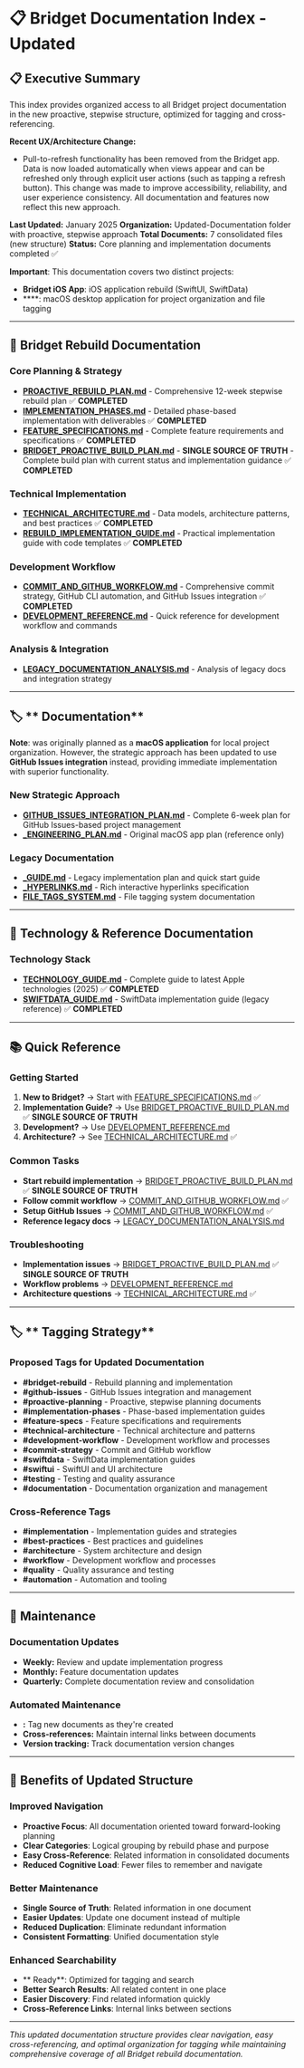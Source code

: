 # 📋 Bridget Documentation Index - Updated

## 📋 Executive Summary

This index provides organized access to all Bridget project documentation in the new proactive, stepwise structure, optimized for  tagging and cross-referencing.

**Recent UX/Architecture Change:**
- Pull-to-refresh functionality has been removed from the Bridget app. Data is now loaded automatically when views appear and can be refreshed only through explicit user actions (such as tapping a refresh button). This change was made to improve accessibility, reliability, and user experience consistency. All documentation and features now reflect this new approach.

**Last Updated:** January 2025
**Organization:** Updated-Documentation folder with proactive, stepwise approach
**Total Documents:** 7 consolidated files (new structure)
**Status:** Core planning and implementation documents completed ✅

**Important**: This documentation covers two distinct projects:
- **Bridget iOS App**: iOS application rebuild (SwiftUI, SwiftData)
- ****: macOS desktop application for project organization and file tagging

---

## 🚀 **Bridget Rebuild Documentation**

### **Core Planning & Strategy**
- **[PROACTIVE_REBUILD_PLAN.md](PROACTIVE_REBUILD_PLAN.md)** - Comprehensive 12-week stepwise rebuild plan ✅ **COMPLETED**
- **[IMPLEMENTATION_PHASES.md](IMPLEMENTATION_PHASES.md)** - Detailed phase-based implementation with deliverables ✅ **COMPLETED**
- **[FEATURE_SPECIFICATIONS.md](FEATURE_SPECIFICATIONS.md)** - Complete feature requirements and specifications ✅ **COMPLETED**
- **[BRIDGET_PROACTIVE_BUILD_PLAN.md](BRIDGET_PROACTIVE_BUILD_PLAN.md)** - **SINGLE SOURCE OF TRUTH** - Complete build plan with current status and implementation guidance ✅ **COMPLETED**

### **Technical Implementation**
- **[TECHNICAL_ARCHITECTURE.md](TECHNICAL_ARCHITECTURE.md)** - Data models, architecture patterns, and best practices ✅ **COMPLETED**
- **[REBUILD_IMPLEMENTATION_GUIDE.md](REBUILD_IMPLEMENTATION_GUIDE.md)** - Practical implementation guide with code templates ✅ **COMPLETED**

### **Development Workflow**
- **[COMMIT_AND_GITHUB_WORKFLOW.md](COMMIT_AND_GITHUB_WORKFLOW.md)** - Comprehensive commit strategy, GitHub CLI automation, and GitHub Issues integration ✅ **COMPLETED**
- **[DEVELOPMENT_REFERENCE.md](DEVELOPMENT_REFERENCE.md)** - Quick reference for development workflow and commands

### **Analysis & Integration**
- **[LEGACY_DOCUMENTATION_ANALYSIS.md](LEGACY_DOCUMENTATION_ANALYSIS.md)** - Analysis of legacy docs and integration strategy

---

## 🏷️ ** Documentation**

**Note**:  was originally planned as a **macOS application** for local project organization. However, the strategic approach has been updated to use **GitHub Issues integration** instead, providing immediate implementation with superior functionality.

### **New Strategic Approach**
- **[GITHUB_ISSUES_INTEGRATION_PLAN.md](GITHUB_ISSUES_INTEGRATION_PLAN.md)** - Complete 6-week plan for GitHub Issues-based project management
- **[_ENGINEERING_PLAN.md](_ENGINEERING_PLAN.md)** - Original macOS app plan (reference only)

### **Legacy Documentation**
- **[_GUIDE.md](../Legacy-Documentation/_GUIDE.md)** - Legacy implementation plan and quick start guide
- **[_HYPERLINKS.md](../Legacy-Documentation/_HYPERLINKS.md)** - Rich interactive hyperlinks specification
- **[FILE_TAGS_SYSTEM.md](../Legacy-Documentation/FILE_TAGS_SYSTEM.md)** - File tagging system documentation

---

## 🔧 **Technology & Reference Documentation**

### **Technology Stack**
- **[TECHNOLOGY_GUIDE.md](TECHNOLOGY_GUIDE.md)** - Complete guide to latest Apple technologies (2025) ✅ **COMPLETED**
- **[SWIFTDATA_GUIDE.md](../Legacy-Documentation/SWIFTDATA_GUIDE.md)** - SwiftData implementation guide (legacy reference) ✅ **COMPLETED**

---

## 📚 **Quick Reference**

### **Getting Started**
1. **New to Bridget?** → Start with [FEATURE_SPECIFICATIONS.md](FEATURE_SPECIFICATIONS.md) ✅
2. **Implementation Guide?** → Use [BRIDGET_PROACTIVE_BUILD_PLAN.md](BRIDGET_PROACTIVE_BUILD_PLAN.md) ✅ **SINGLE SOURCE OF TRUTH**
3. **Development?** → Use [DEVELOPMENT_REFERENCE.md](DEVELOPMENT_REFERENCE.md)
4. **Architecture?** → See [TECHNICAL_ARCHITECTURE.md](TECHNICAL_ARCHITECTURE.md) ✅

### **Common Tasks**
- **Start rebuild implementation** → [BRIDGET_PROACTIVE_BUILD_PLAN.md](BRIDGET_PROACTIVE_BUILD_PLAN.md) ✅ **SINGLE SOURCE OF TRUTH**
- **Follow commit workflow** → [COMMIT_AND_GITHUB_WORKFLOW.md](COMMIT_AND_GITHUB_WORKFLOW.md) ✅
- **Setup GitHub Issues** → [COMMIT_AND_GITHUB_WORKFLOW.md](COMMIT_AND_GITHUB_WORKFLOW.md) ✅
- **Reference legacy docs** → [LEGACY_DOCUMENTATION_ANALYSIS.md](LEGACY_DOCUMENTATION_ANALYSIS.md)

### **Troubleshooting**
- **Implementation issues** → [BRIDGET_PROACTIVE_BUILD_PLAN.md](BRIDGET_PROACTIVE_BUILD_PLAN.md) ✅ **SINGLE SOURCE OF TRUTH**
- **Workflow problems** → [DEVELOPMENT_REFERENCE.md](DEVELOPMENT_REFERENCE.md)
- **Architecture questions** → [TECHNICAL_ARCHITECTURE.md](TECHNICAL_ARCHITECTURE.md) ✅

---

## 🏷️ ** Tagging Strategy**

### **Proposed Tags for Updated Documentation**
- **#bridget-rebuild** - Rebuild planning and implementation
- **#github-issues** - GitHub Issues integration and management
- **#proactive-planning** - Proactive, stepwise planning documents
- **#implementation-phases** - Phase-based implementation guides
- **#feature-specs** - Feature specifications and requirements
- **#technical-architecture** - Technical architecture and patterns
- **#development-workflow** - Development workflow and processes
- **#commit-strategy** - Commit and GitHub workflow
- **#swiftdata** - SwiftData implementation guides
- **#swiftui** - SwiftUI and UI architecture
- **#testing** - Testing and quality assurance
- **#documentation** - Documentation organization and management

### **Cross-Reference Tags**
- **#implementation** - Implementation guides and strategies
- **#best-practices** - Best practices and guidelines
- **#architecture** - System architecture and design
- **#workflow** - Development workflow and processes
- **#quality** - Quality assurance and testing
- **#automation** - Automation and tooling

---

## 🔄 **Maintenance**

### **Documentation Updates**
- **Weekly:** Review and update implementation progress
- **Monthly:** Feature documentation updates
- **Quarterly:** Complete documentation review and consolidation

### **Automated Maintenance**
- **:** Tag new documents as they're created
- **Cross-references:** Maintain internal links between documents
- **Version tracking:** Track documentation version changes

---

## 🎯 **Benefits of Updated Structure**

### **Improved Navigation**
- **Proactive Focus**: All documentation oriented toward forward-looking planning
- **Clear Categories**: Logical grouping by rebuild phase and purpose
- **Easy Cross-Reference**: Related information in consolidated documents
- **Reduced Cognitive Load**: Fewer files to remember and navigate

### **Better Maintenance**
- **Single Source of Truth**: Related information in one document
- **Easier Updates**: Update one document instead of multiple
- **Reduced Duplication**: Eliminate redundant information
- **Consistent Formatting**: Unified documentation style

### **Enhanced Searchability**
- ** Ready**: Optimized for tagging and search
- **Better Search Results**: All related content in one place
- **Easier Discovery**: Find related information quickly
- **Cross-Reference Links**: Internal links between sections

---

*This updated documentation structure provides clear navigation, easy cross-referencing, and optimal organization for  tagging while maintaining comprehensive coverage of all Bridget rebuild documentation.*